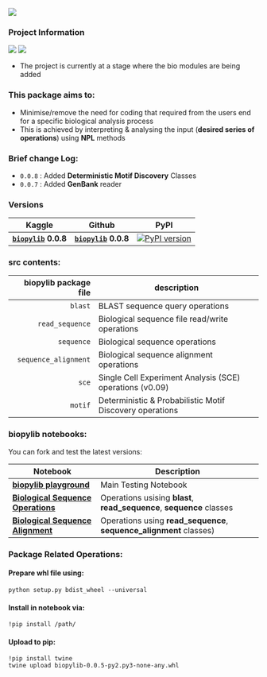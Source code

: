 ![](https://i.imgur.com/zX8Qn0i.png)

### **Project Information**
![](https://camo.githubusercontent.com/d38e6cc39779250a2835bf8ed3a72d10dbe3b05fa6527baa3f6f1e8e8bd056bf/68747470733a2f2f696d672e736869656c64732e696f2f62616467652f436f64652d507974686f6e2d696e666f726d6174696f6e616c3f7374796c653d666c6174266c6f676f3d707974686f6e266c6f676f436f6c6f723d776869746526636f6c6f723d326262633861) ![](https://badgen.net/badge/status/WIP/orange) 

- The project is currently at a stage where the bio modules are being added

### **This package aims to:**
- Minimise/remove the need for coding that required from the users end for a specific biological analysis process
- This is achieved by interpreting & analysing the input (**desired series of operations**) using **NPL** methods

### Brief change Log:
- <code>0.0.8</code> : Added **Deterministic Motif Discovery** Classes
- <code>0.0.7</code> : Added **GenBank** reader

### Versions

| **Kaggle** | **Github** | **PyPI**
| - | - | - |
| **<code>[biopylib](https://www.kaggle.com/datasets/shtrausslearning/biopylib)</code>** **0.0.8** | **<code>[biopylib](https://github.com/shtrausslearning/biopylib)</code>** **0.0.8** | [![PyPI version](https://badge.fury.io/py/biopylib.svg)](https://badge.fury.io/py/biopylib) | 

### **src** contents:

|**biopylib package file** | **description** |
|-:|-|
| <code>blast</code> | BLAST sequence query operations |
| <code>read_sequence</code> | Biological sequence file read/write operations |
| <code>sequence</code> | Biological sequence operations |
| <code>sequence_alignment</code> | Biological sequence alignment operations |
| <code>sce</code> | Single Cell Experiment Analysis (SCE) operations (v0.09) |
| <code>motif</code> | Deterministic & Probabilistic Motif Discovery operations |

### **biopylib notebooks:**

You can fork and test the latest versions:

| Notebook | Description |
| - | - |
| **[biopylib playground](https://www.kaggle.com/code/shtrausslearning/biopylib-playground)** | Main Testing Notebook |
| **[Biological Sequence Operations](https://www.kaggle.com/code/shtrausslearning/biological-sequence-operations)** | Operations usising **blast**, **read_sequence**, **sequence** classes |
| **[Biological Sequence Alignment](https://www.kaggle.com/code/shtrausslearning/biological-sequence-alignment)** | Operations using **read_sequence**, **sequence_alignment** classes) |

### Package Related Operations:

#### **Prepare whl file using:**

```
python setup.py bdist_wheel --universal
```

#### **Install in notebook via:**

```
!pip install /path/
```

#### **Upload to pip:**

```
!pip install twine
twine upload biopylib-0.0.5-py2.py3-none-any.whl
```
